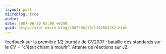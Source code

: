 ```yaml
---
layout: post
microblog: true
audio: 
date: 2007-06-20 02:00 +0200
guid: http://xtof.micro.blog/2007/06/20/t112563352.html
---
```

feedback sur la première 1/2 journée de CV2007 : bataille des standards sur le CV = "c'était chiant à mourir". Attente de réactions sur J2.
